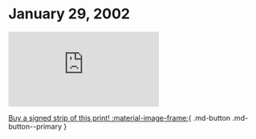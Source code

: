# January 29, 2002

![](https://www.achewood.com/comic.php?date=01292002)

[Buy a signed strip of this print! :material-image-frame:](https://achewood-holiday-pop-up.myshopify.com/products/strip#01292002){ .md-button .md-button--primary }

